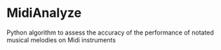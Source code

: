 # MidiAnalyze
Python algorithm to assess the accuracy of the performance of notated musical melodies on Midi instruments
